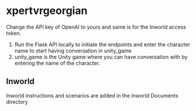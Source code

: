# xpertvrgeorgian

Change the API key of OpenAI to yours and same is for the Inworld access token.<br>
1. Run the Flask API locally to initiate the endpoints and enter the character name to start having conversation in unity_game
2. unity_game is the Unity game where you can have conversation with by entering the name of the character.<p>

## Inworld

Inworld instructions and scenarios are added in the Inworld Documents directory
